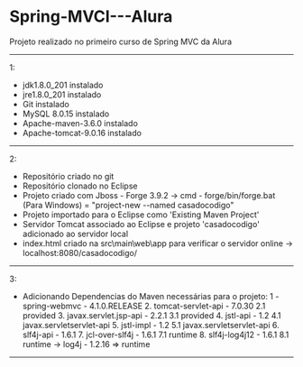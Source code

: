 # Spring-MVCI---Alura
Projeto realizado no primeiro curso de Spring MVC da Alura
*****
1:
  - jdk1.8.0_201 instalado
  - jre1.8.0_201 instalado
  - Git instalado
  - MySQL 8.0.15 instalado
  - Apache-maven-3.6.0 instalado
  - Apache-tomcat-9.0.16 instalado
*****
2:  
  - Repositório criado no git
  - Repositório clonado no Eclipse
  - Projeto criado com Jboss - Forge 3.9.2
        -> cmd - forge/bin/forge.bat (Para Windows) = "project-new --named casadocodigo"
  - Projeto importado para o Eclipse como 'Existing Maven Project'
  - Servidor Tomcat associado ao Eclipse e projeto 'casadocodigo' adicionado ao servidor local
  - index.html criado na src\main\web\app para verificar o servidor online
        -> localhost:8080/casadocodigo/
*****
3:
  - Adicionando Dependencias do Maven necessárias para o projeto:
        1 - spring-webmvc - 4.1.0.RELEASE
        2. tomcat-servlet-api - 7.0.30
              2.1  <scope>provided</scope>
        3. javax.servlet.jsp-api - 2.2.1
              3.1  <scope>provided</scope>
        4. jstl-api - 1.2
              4.1  <exclusions>
                    <exclusion><groupId>javax.servlet</groupId><artifactId>servlet-api</artifactId></exclusion>
                  </exclusions>
        5. jstl-impl - 1.2
              5.1  <exclusions>
				            <exclusion><groupId>javax.servlet</groupId><artifactId>servlet-api</artifactId></exclusion>
			            </exclusions>
        6. slf4j-api - 1.6.1
        7. jcl-over-slf4j - 1.6.1
              7.1  <scope>runtime</scope>
        8. slf4j-log4j12 - 1.6.1
              8.1  <scope>runtime</scope>
        -> log4j - 1.2.16
              =>  <scope>runtime</scope>
*****              

